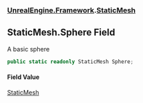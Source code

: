 ### [UnrealEngine.Framework](./UnrealEngine-Framework.md 'UnrealEngine.Framework').[StaticMesh](./StaticMesh.md 'UnrealEngine.Framework.StaticMesh')
## StaticMesh.Sphere Field
A basic sphere  
```csharp
public static readonly StaticMesh Sphere;
```
#### Field Value
[StaticMesh](./StaticMesh.md 'UnrealEngine.Framework.StaticMesh')  
